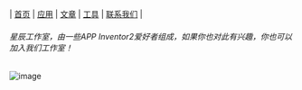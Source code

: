 | [首页](https://xcgzs.xyz)
 | [应用](https://xcgzs.xyz/application)
 | [文章](https://xcgzs.xyz/article)
 | [工具](https://xcgzs.xyz/tools)
 | [联系我们](https://xcgzs.xyz/talk)
 |

###### 星辰工作室，由一些APP Inventor2爱好者组成，如果你也对此有兴趣，你也可以加入我们工作室！

![image](https://xhfs2.oss-cn-hangzhou.aliyuncs.com/CA102001/089c3199777849e4bd5d522a5e93ea70.png)